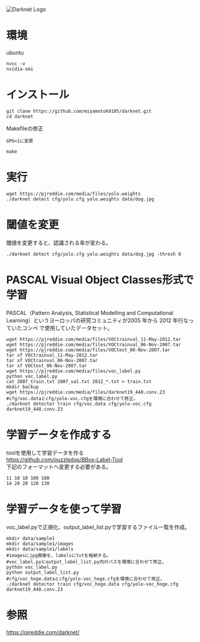![Darknet Logo](http://pjreddie.com/media/files/darknet-black-small.png)

# 環境

ubuntu    


```
nvcc -v
nvidia-smi
```

# インストール

```
git clone https://github.com/miyamotok0105/darknet.git
cd darknet
```

Makefileの修正    

```
GPU=1に変更
```

```
make
```

# 実行

```
wget https://pjreddie.com/media/files/yolo.weights
./darknet detect cfg/yolo.cfg yolo.weights data/dog.jpg
```

# 閾値を変更

閾値を変更すると、認識される率が変わる。

```
./darknet detect cfg/yolo.cfg yolo.weights data/dog.jpg -thresh 0
```

# PASCAL Visual Object Classes形式で学習
PASCAL（Pattern Analysis, Statistical Modelling and Computational Learning）というヨーロッパの研究コミュニティが2005 年から 2012 年行なっていたコンペ
で使用していたデータセット。


```
wget https://pjreddie.com/media/files/VOCtrainval_11-May-2012.tar
wget https://pjreddie.com/media/files/VOCtrainval_06-Nov-2007.tar
wget https://pjreddie.com/media/files/VOCtest_06-Nov-2007.tar
tar xf VOCtrainval_11-May-2012.tar
tar xf VOCtrainval_06-Nov-2007.tar
tar xf VOCtest_06-Nov-2007.tar
wget https://pjreddie.com/media/files/voc_label.py
python voc_label.py
cat 2007_train.txt 2007_val.txt 2012_*.txt > train.txt
mkdir backup
wget https://pjreddie.com/media/files/darknet19_448.conv.23
#cfg/voc.dataとcfg/yolo-voc.cfgを環境に合わせて修正。
./darknet detector train cfg/voc.data cfg/yolo-voc.cfg darknet19_448.conv.23
```

# 学習データを作成する

toolを使用して学習データを作る    
https://github.com/puzzledqs/BBox-Label-Tool    
下記のフォーマットへ変更する必要がある。    

```
11 10 10 100 100
14 20 20 120 130
```

# 学習データを使って学習

voc_label.pyで正規化、output_label_list.pyで学習するファイル一覧を作成。    

```
mkdir data/sample1
mkdir data/sample1/images
mkdir data/sample1/labels
#imagesにjpg画像を、labelsにtxtを格納する。
#voc_label.pyとoutput_label_list.py内のパスを環境に合わせて修正。
python voc_label.py
python output_label_list.py
#cfg/voc_hoge.dataとcfg/yolo-voc_hoge.cfgを環境に合わせて修正。
./darknet detector train cfg/voc_hoge.data cfg/yolo-voc_hoge.cfg darknet19_448.conv.23
```


# 参照


https://pjreddie.com/darknet/


